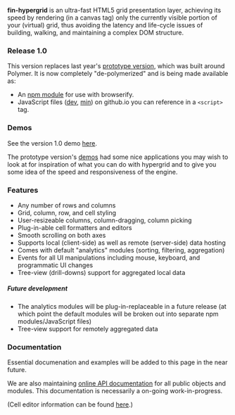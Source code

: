 **fin-hypergrid** is an ultra-fast HTML5 grid presentation layer, achieving its speed by rendering (in a canvas tag) only the currently visible portion of your (virtual) grid, thus avoiding the latency and life-cycle issues of building, walking, and maintaining a complex DOM structure.

### Release 1.0

This version replaces last year's [prototype version](https://github.com/openfin/fin-hypergrid/tree/polymer-prototype), which was built around Polymer. It is now completely "de-polymerized" and is being made available as:
* An [npm module](https://www.npmjs.com/package/fin-hypergrid) for use with browserify.
* JavaScript files ([dev](https://openfin.github.io/fin-hypergrid/build/fin-hypergrid.js), [min](https://openfin.github.io/fin-hypergrid/build/fin-hypergrid.min.js)) on github.io you can reference in a `<script>` tag.

### Demos

See the version 1.0 demo [here](https://openfin.github.io/fin-hypergrid).

The prototype version's [demos](http://openfin.github.io/fin-hypergrid/components/fin-hypergrid/demo.html) had some nice applications you may wish to look at for inspiration of what you can do with hypergrid and to give you some idea of the speed and responsiveness of the engine.

### Features

* Any number of rows and columns
* Grid, column, row, and cell styling
* User-resizeable columns, column-dragging, column picking
* Plug-in-able cell formatters and editors
* Smooth scrolling on both axes
* Supports local (client-side) as well as remote (server-side) data hosting
* Comes with default "analytics" modules (sorting, filtering, aggregation)
* Events for all UI manipulations including mouse, keyboard, and programmatic UI changes
* Tree-view (drill-downs) support for aggregated local data

##### Future development

* The analytics modules will be plug-in-replaceable in a future release (at which point the default modules will be broken out into separate npm modules/JavaScript files)
* Tree-view support for remotely aggregated data

### Documentation

Essential documenation and examples will be added to this page in the near future.

We are also maintaining [online API documentation](http://openfin.github.io/fin-hypergrid/doc/Hypergrid.html) for all public objects and modules. This documentation is necessarily a on-going work-in-progress.

(Cell editor information can be found [here](http://openfin.github.io/fin-hypergrid/doc/cell-editors.html).)

